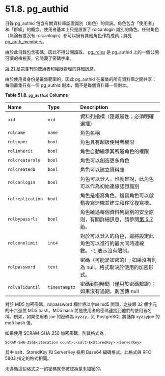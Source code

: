 # 51.8. pg\_authid

目錄 pg\_authid 包含有關資料庫認證識別（角色）的資訊。角色包含「使用者」和「群組」的概念。使用者基本上只是設置了 rolcanlogin 識別的角色。任何角色（無論有或沒有 rolcanlogin）都可以擁有其他角色作為成員；詳見 [pg\_auth\_members](pg_auth_members.md)。

由於此目錄包含密碼，因此不得公開讀取。 [pg\_roles](pg_roles.md) 是 pg\_authid 上的一個公開可讀的檢視表，它隱藏了密碼字串。

[第 21 章](https://github.com/pgsql-tw/gitbook-docs/tree/67cc71691219133f37b9a33df9c691a2dd9c2642/tw/server-administration/21.-zi-liao-ku-jiao-se)包含有關使用者和權限管理的詳細訊息。

由於使用者身份是叢集範圍的，因此 pg\_authid 在叢集的所有資料庫之間共享：每個叢集只有一個 pg\_authid 副本，而不是每個資料庫一個副本。

**Table 51.8. `pg_authid` Columns**

| Name | Type | Description |
| :--- | :--- | :--- |
| `oid` | `oid` | 資料列指標（隱藏屬性；必須明確選擇） |
| `rolname` | `name` | 角色名稱 |
| `rolsuper` | `bool` | 角色具有超級使用者權限 |
| `rolinherit` | `bool` | 角色自動繼承其所屬角色的權限 |
| `rolcreaterole` | `bool` | 角色可以創造更多角色 |
| `rolcreatedb` | `bool` | 角色可以建立資料庫 |
| `rolcanlogin` | `bool` | 角色可以登入。也就是說，此角色可以作為初始連線認證識別 |
| `rolreplication` | `bool` | 角色是複寫角色。複寫角色可以啟動複寫連線並建立和移除複寫槽。 |
| `rolbypassrls` | `bool` | 角色繞過每個資料列級別的安全原則，有關詳細訊息，請參閱[第 5.7 節](../../the-sql-language/ddl/5.7.-zi-liao-lie-an-quan-yuan-ze.md)。 |
| `rolconnlimit` | `int4` | 對於可以登入的角色，這將設定此角色可以進行的最大同時連線數。-1 表示沒有限制。 |
| `rolpassword` | `text` | 密碼（可能是加密的）; 如果沒有則為 null。格式取決於使用的加密形式。 |
| `rolvaliduntil` | `timestamptz` | 密碼到期時間（僅用於密碼驗證）；如果沒有過期，則回傳 null |

對於 MD5 加密密碼，rolpassword 欄位將以字串 md5 開頭，之後跟 32 個字元的十六進位 MD5 hash。MD5 hash 將是使用者的密碼連接到他們的使用者名稱。例如，如果使用者 joe 的密碼為 xyzzy，則 PostgreSQL 將儲存 xyzzyjoe 的 md5 hash 值。

如果使用 SCRAM-SHA-256 加密密碼，則其格式為：

```text
SCRAM-SHA-256$<iteration count>:<salt>$<StoredKey>:<ServerKey>
```

其中 salt，StoredKey 和 ServerKey 採用 Base64 編碼格式。此格式與 RFC 5803 指定的格式相同。

未遵循這些格式之一的密碼就會被認為是未加密的。

